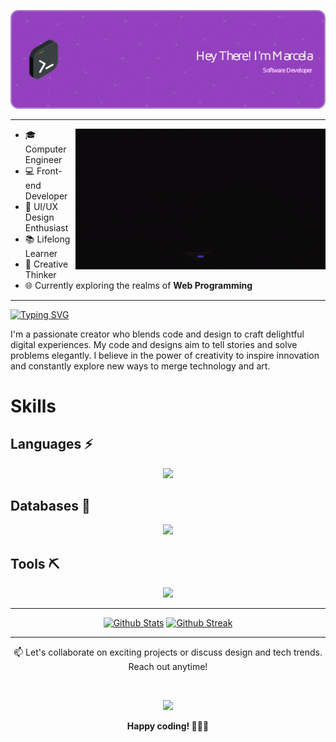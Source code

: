 ![MasterHead](https://github.com/M-SaenzM/M-SaenzM/blob/main/Assets/github-header-image%20(6).png)

----
 <img align="right" width="400" src="https://github.com/M-SaenzM/M-SaenzM/blob/main/Assets/header.gif"/>


- 🎓 Computer Engineer 
- 💻 Front-end Developer
- 🎨 UI/UX Design Enthusiast
- 📚 Lifelong Learner 
- 🌟 Creative Thinker 
- 🌐 Currently exploring the realms of **Web Programming**


----
  
   [![Typing SVG](https://readme-typing-svg.herokuapp.com?font=Fira+Code&weight=600&size=30&pause=1000&color=F743AC&background=FEE8FF00&center=true&vCenter=true&width=800&lines=%F0%9F%8E%A8Design+with+purpose++.+.+.;+.+.+.+%F0%9F%91%A9%F0%9F%8F%BB%E2%80%8D%F0%9F%92%BBCode+with+flair!+%E2%9C%A8)](https://git.io/typing-svg)

I'm a passionate creator who blends code and design to craft delightful digital experiences. My code and designs aim to tell stories and solve problems elegantly. 
I believe in the power of creativity to inspire innovation and constantly explore new ways to merge technology and art.


# Skills

## Languages ⚡

<p align="center">
  <a href="https://skillicons.dev">
    <img src="https://skillicons.dev/icons?i=js,react,express,nodejs,html,graphql,postman,css,sass,tailwind,materialui,bootstrap,c,cpp,cs,dotnet,androidstudio,dart,flutter,py,java,arduino,matlab&perline=8" />
  </a>
</p>

## Databases 🔑

<p align="center">
  <a href="https://skillicons.dev">
    <img src="https://skillicons.dev/icons?i=mysql,sqlite,mongodb,postgres" />
  </a>
</p>

## Tools ⛏️

<p align="center">
  <a href="https://skillicons.dev">
    <img src="https://skillicons.dev/icons?i=git,github,powershell,linux,eclipse,visualstudio,vscode,idea,figma&perline=5" />
  </a>
</p>

------

<p align="center">
    <a href="https://github.com/lutfilahdzaky"><img width="48%" alt="Github Stats" src="https://github-readme-stats.vercel.app/api?username=M-SaenzM&theme=dracula&show_icons=true&hide_border=true"></a>
    <a href="https://github.com/lutfilahdzaky"><img width="48%" alt="Github Streak" src="https://github-readme-streak-stats.herokuapp.com?user=M-SaenzM&theme=dracula&hide_border=true"></a>
</p>

-----

<p align="center">
  📫 Let's collaborate on exciting projects or discuss design and tech trends. Reach out anytime!
</p>
<br>
<p align="center">
  <a href="https://www.linkedin.com/in/marcelasaenzm/">
    <img src="https://skillicons.dev/icons?i=linkedin" />
  </a>
</p>

<p align="center">
  <b>Happy coding! 👩🏻‍💻</b>
</p>



<!---
![MasterHead](https://github.com/M-SaenzM/M-SaenzM/blob/main/Assets/Banner.png)

 [![](https://github.com/M-SaenzM/M-SaenzM/blob/main/Assets/header.gif)](https://github.com/M-SaenzM)
-->



